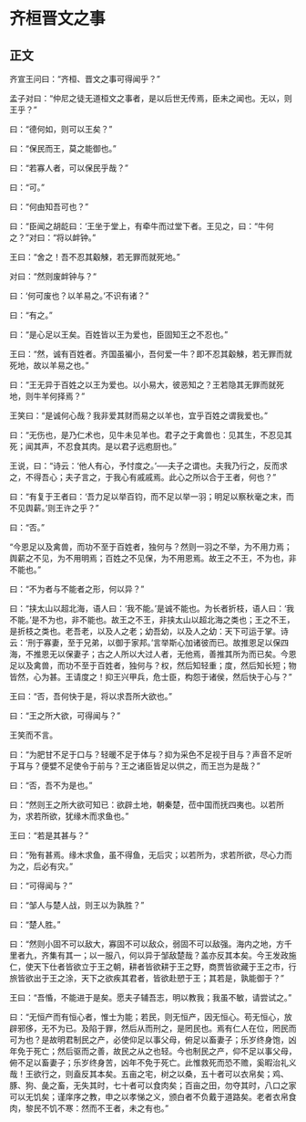 # 齐桓晋文之事

## 正文

齐宣王问曰：“齐桓、晋文之事可得闻乎？”

孟子对曰：“仲尼之徒无道桓文之事者，是以后世无传焉，臣未之闻也。无以，则王乎？”

曰：“德何如，则可以王矣？”

曰：“保民而王，莫之能御也。”

曰：“若寡人者，可以保民乎哉？”

曰：“可。”　

曰：“何由知吾可也？”

曰：“臣闻之胡龁曰：‘王坐于堂上，有牵牛而过堂下者。王见之，曰：“牛何之？”对曰：“将以衅钟。”

王曰：“舍之！吾不忍其觳觫，若无罪而就死地。”

对曰：“然则废衅钟与？“

曰：‘何可废也？以羊易之。’不识有诸？”

曰：“有之。”

曰：“是心足以王矣。百姓皆以王为爱也，臣固知王之不忍也。”

王曰：“然，诚有百姓者。齐国虽褊小，吾何爱一牛？即不忍其觳觫，若无罪而就死地，故以羊易之也。”

曰：“王无异于百姓之以王为爱也。以小易大，彼恶知之？王若隐其无罪而就死地，则牛羊何择焉？”

王笑曰：“是诚何心哉？我非爱其财而易之以羊也，宜乎百姓之谓我爱也。”

曰：“无伤也，是乃仁术也，见牛未见羊也。君子之于禽兽也：见其生，不忍见其死；闻其声，不忍食其肉。是以君子远庖厨也。”

王说，曰：“诗云：‘他人有心，予忖度之。’──夫子之谓也。夫我乃行之，反而求之，不得吾心；夫子言之，于我心有戚戚焉。此心之所以合于王者，何也？”

曰：“有复于王者曰：‘吾力足以举百钧，而不足以举一羽；明足以察秋毫之末，而不见舆薪。’则王许之乎？”

曰：“否。”

“今恩足以及禽兽，而功不至于百姓者，独何与？然则一羽之不举，为不用力焉；舆薪之不见，为不用明焉；百姓之不见保，为不用恩焉。故王之不王，不为也，非不能也。”

曰：“不为者与不能者之形，何以异？”

曰：“挟太山以超北海，语人曰：‘我不能。’是诚不能也。为长者折枝，语人曰：‘我不能。’是不为也，非不能也。故王之不王，非挟太山以超北海之类也；王之不王，是折枝之类也。老吾老，以及人之老；幼吾幼，以及人之幼：天下可运于掌。诗云：‘刑于寡妻，至于兄弟，以御于家邦。’言举斯心加诸彼而已。故推恩足以保四海，不推恩无以保妻子；古之人所以大过人者，无他焉，善推其所为而已矣。今恩足以及禽兽，而功不至于百姓者，独何与？权，然后知轻重；度，然后知长短；物皆然，心为甚。王请度之！抑王兴甲兵，危士臣，构怨于诸侯，然后快于心与？”

王曰：“否，吾何快于是，将以求吾所大欲也。”

曰：“王之所大欲，可得闻与？”

王笑而不言。

曰：“为肥甘不足于口与？轻暖不足于体与？抑为采色不足视于目与？声音不足听于耳与？便嬖不足使令于前与？王之诸臣皆足以供之，而王岂为是哉？”

曰：“否，吾不为是也。”

曰：“然则王之所大欲可知已：欲辟土地，朝秦楚，莅中国而抚四夷也。以若所为，求若所欲，犹缘木而求鱼也。”

王曰：“若是其甚与？”

曰：“殆有甚焉。缘木求鱼，虽不得鱼，无后灾；以若所为，求若所欲，尽心力而为之，后必有灾。”

曰：“可得闻与？”

曰：“邹人与楚人战，则王以为孰胜？”

曰：“楚人胜。”

曰：“然则小固不可以敌大，寡固不可以敌众，弱固不可以敌强。海内之地，方千里者九，齐集有其一；以一服八，何以异于邹敌楚哉？盖亦反其本矣。今王发政施仁，使天下仕者皆欲立于王之朝，耕者皆欲耕于王之野，商贾皆欲藏于王之市，行旅皆欲出于王之涂，天下之欲疾其君者，皆欲赴愬于王；其若是，孰能御于？”

王曰：“吾惛，不能进于是矣。愿夫子辅吾志，明以教我；我虽不敏，请尝试之。”

曰：“无恒产而有恒心者，惟士为能；若民，则无恒产，因无恒心。苟无恒心，放辟邪侈，无不为已。及陷于罪，然后从而刑之，是罔民也。焉有仁人在位，罔民而可为也？是故明君制民之产，必使仰足以事父母，俯足以畜妻子；乐岁终身饱，凶年免于死亡；然后驱而之善，故民之从之也轻。今也制民之产，仰不足以事父母，俯不足以畜妻子；乐岁终身苦，凶年不免于死亡。此惟救死而恐不赡，奚暇治礼义哉！王欲行之，则盍反其本矣。五亩之宅，树之以桑，五十者可以衣帛矣；鸡、豚、狗、彘之畜，无失其时，七十者可以食肉矣；百亩之田，勿夺其时，八口之家可以无饥矣；谨庠序之教，申之以孝悌之义，颁白者不负戴于道路矣。老者衣帛食肉，黎民不饥不寒：然而不王者，未之有也。”